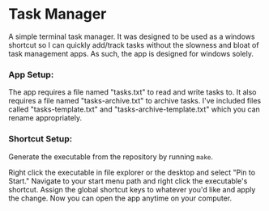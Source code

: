 # Task Manager

A simple terminal task manager. It was designed to be used as a windows shortcut so I can quickly add/track tasks without the slowness and bloat of task management apps. As such, the app is designed for windows solely. 

### App Setup:

The app requires a file named "tasks.txt" to read and write tasks to. It also requires a file named "tasks-archive.txt" to archive tasks. I've included files called "tasks-template.txt" and "tasks-archive-template.txt" which you can rename appropriately.

### Shortcut Setup:

Generate the executable from the repository by running `make`. 

Right click the executable in file explorer or the desktop and select "Pin to Start." Navigate to your start menu path and right click the executable's shortcut. Assign the global shortcut keys to whatever you'd like and apply the change. Now you can open the app anytime on your computer.